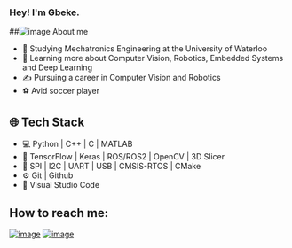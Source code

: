 ### Hey! I'm Gbeke. 

##![image](https://user-images.githubusercontent.com/66129702/207135216-fb84dbdf-4bed-428f-8294-54da0ddc2fef.png) About me
  - 🤖 Studying Mechatronics Engineering at the University of Waterloo
  - 🌱 Learning more about Computer Vision, Robotics, Embedded Systems and Deep Learning 
  - ✍️ Pursuing a career in Computer Vision and Robotics
  - ⚽ Avid soccer player

## 🌐 Tech Stack
  - 💻 Python | C++ | C | MATLAB
  - 🚝 TensorFlow | Keras | ROS/ROS2 | OpenCV | 3D Slicer 
  - 🔑 SPI | I2C | UART | USB | CMSIS-RTOS | CMake
  - ⚙️ Git | Github
  - 🔧 Visual Studio Code

## How to reach me:
  [![image](https://user-images.githubusercontent.com/66129702/207131731-e74c80fd-64d6-4420-ab9d-828e14c797d1.png)](https://www.linkedin.com/in/gbekea/) [![image](https://user-images.githubusercontent.com/66129702/207131262-190f6ea1-3522-4102-bc08-e1a2f2edcc5f.png)](mailto:msadesiy@uwaterloo.ca)

<!--
**GbekeAdesiyun/GbekeAdesiyun** is a ✨ _special_ ✨ repository because its `README.md` (this file) appears on your GitHub profile.

Here are some ideas to get you started:

- 🔭 I’m currently working on ...
- 🌱 I’m currently learning ...
- 👯 I’m looking to collaborate on ...
- 🤔 I’m looking for help with ...
- 💬 Ask me about ...
- 📫 How to reach me: ...
- 😄 Pronouns: ...
- ⚡ Fun fact: ...
-->
